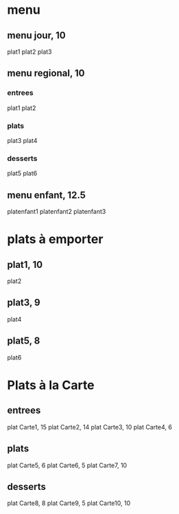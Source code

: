 # menu
## menu jour, 10
plat1
plat2
plat3
## menu regional, 10
### entrees
plat1
plat2
### plats
plat3
plat4
### desserts
plat5
plat6
## menu enfant, 12.5
platenfant1
platenfant2
platenfant3
# plats à emporter
## plat1, 10
 plat2
## plat3, 9
 plat4
## plat5, 8
 plat6
# Plats à la Carte
## entrees
 plat Carte1, 15
 plat Carte2, 14
 plat Carte3, 10
 plat Carte4, 6
## plats
 plat Carte5, 6
 plat Carte6, 5
 plat Carte7, 10
## desserts
 plat Carte8, 8
 plat Carte9, 5
 plat Carte10, 10
